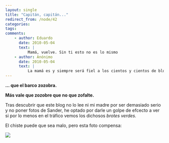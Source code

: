 ```yaml
---
layout: single
title: "Capitán, capitán..."
redirect_from: /node/42
categories:
tags: 
comments: 
    - author: Eduardo
      date: 2010-05-04
      text: |
          Mamá, vuelve. Sin ti esto no es lo mismo  
    - author: Anónimo
      date: 2010-05-04
      text: |
          La mamá es y siempre será fiel a los cientos y cientos de blogs que te hagas.... no tengas duda!! pero si además le pones una foto del Sander difundirá esta página a abuelos, tios, tias, amigos, amigas... en un momento te has ganado a la mejor publicista que puedas tener!!  
---
```

**... que el barco zozobra.**

**Más vale que zozobre que no que zofalte.**

**<span style="font-weight: normal;">Tras descubrir que este blog no lo lee ni mi madre por ser demasiado serio y no poner fotos de Sander, he optado por darle un golpe de efcecto a ver si por lo menos en el tráfico vemos los dichosos _brotes verdes._</span>**

**<span style="font-weight: normal;">El chiste puede que sea malo, pero esta foto compensa:</span>**

**<span style="font-weight: normal;">![](/images/posts/2010-05-04-capitan-capitan/P1040970.JPG)</span>**
